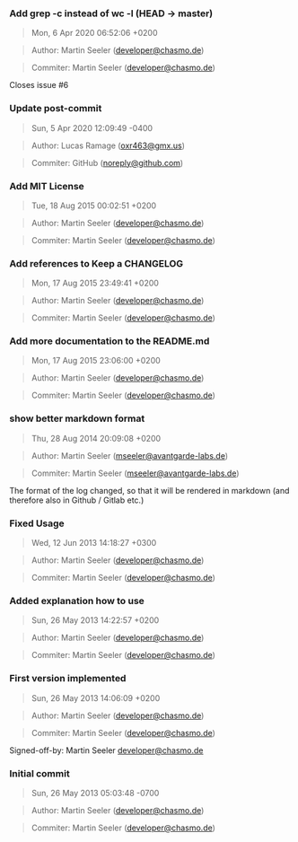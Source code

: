 ### Add grep -c instead of wc -l (HEAD -> master)
>Mon, 6 Apr 2020 06:52:06 +0200

>Author: Martin Seeler (developer@chasmo.de)

>Commiter: Martin Seeler (developer@chasmo.de)

Closes issue #6



### Update post-commit
>Sun, 5 Apr 2020 12:09:49 -0400

>Author: Lucas Ramage (oxr463@gmx.us)

>Commiter: GitHub (noreply@github.com)




### Add MIT License
>Tue, 18 Aug 2015 00:02:51 +0200

>Author: Martin Seeler (developer@chasmo.de)

>Commiter: Martin Seeler (developer@chasmo.de)




### Add references to Keep a CHANGELOG
>Mon, 17 Aug 2015 23:49:41 +0200

>Author: Martin Seeler (developer@chasmo.de)

>Commiter: Martin Seeler (developer@chasmo.de)




### Add more documentation to the README.md
>Mon, 17 Aug 2015 23:06:00 +0200

>Author: Martin Seeler (developer@chasmo.de)

>Commiter: Martin Seeler (developer@chasmo.de)




### show better markdown format
>Thu, 28 Aug 2014 20:09:08 +0200

>Author: Martin Seeler (mseeler@avantgarde-labs.de)

>Commiter: Martin Seeler (mseeler@avantgarde-labs.de)

The format of the log changed, so that it will be rendered in markdown (and therefore also in Github / Gitlab etc.)



### Fixed Usage
>Wed, 12 Jun 2013 14:18:27 +0300

>Author: Martin Seeler (developer@chasmo.de)

>Commiter: Martin Seeler (developer@chasmo.de)




### Added explanation how to use
>Sun, 26 May 2013 14:22:57 +0200

>Author: Martin Seeler (developer@chasmo.de)

>Commiter: Martin Seeler (developer@chasmo.de)




### First version implemented
>Sun, 26 May 2013 14:06:09 +0200

>Author: Martin Seeler (developer@chasmo.de)

>Commiter: Martin Seeler (developer@chasmo.de)

Signed-off-by: Martin Seeler <developer@chasmo.de>



### Initial commit
>Sun, 26 May 2013 05:03:48 -0700

>Author: Martin Seeler (developer@chasmo.de)

>Commiter: Martin Seeler (developer@chasmo.de)




